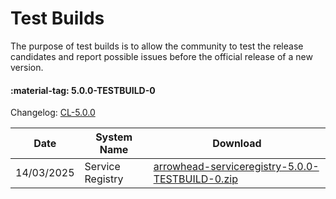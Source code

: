 # Test Builds

The purpose of test builds is to allow the community to test the release candidates and report possible issues before the official release of a new version.

#### :material-tag: 5.0.0-TESTBUILD-0	

Changelog: [CL-5.0.0](../general/changelogs/cl500.md)

Date | System Name | Download
--- | --- | ---
14/03/2025 | Service Registry | [arrowhead-serviceregistry-5.0.0-TESTBUILD-0.zip](https://github.com/Aitia-IIOT/ah5-core-java-spring/releases/download/5.0.0-TESTBUILD-0/arrowhead-serviceregistry-5.0.0-TESTBUILD-0.zip)